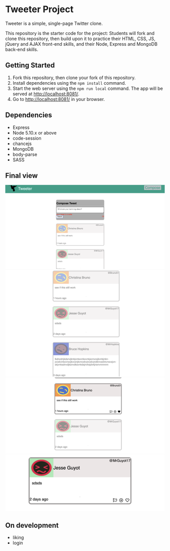 # Tweeter Project

Tweeter is a simple, single-page Twitter clone.

This repository is the starter code for the project: Students will fork and clone this repository, then build upon it to practice their HTML, CSS, JS, jQuery and AJAX front-end skills, and their Node, Express and MongoDB back-end skills.

## Getting Started

1. Fork this repository, then clone your fork of this repository.
2. Install dependencies using the `npm install` command.
3. Start the web server using the `npm run local` command. The app will be served at <http://localhost:8081/>.
4. Go to <http://localhost:8081/> in your browser.

## Dependencies

* Express
* Node 5.10.x or above
* code-session
* chancejs
* MongoDB
* body-parse
* SASS

## Final view
!['screenshot'](image/1.png)
!['screenshot'](image/2.png)
!['screenshot'](image/3.png)
!['screenshot'](image/4.png)

## On development 
* liking 
* login
